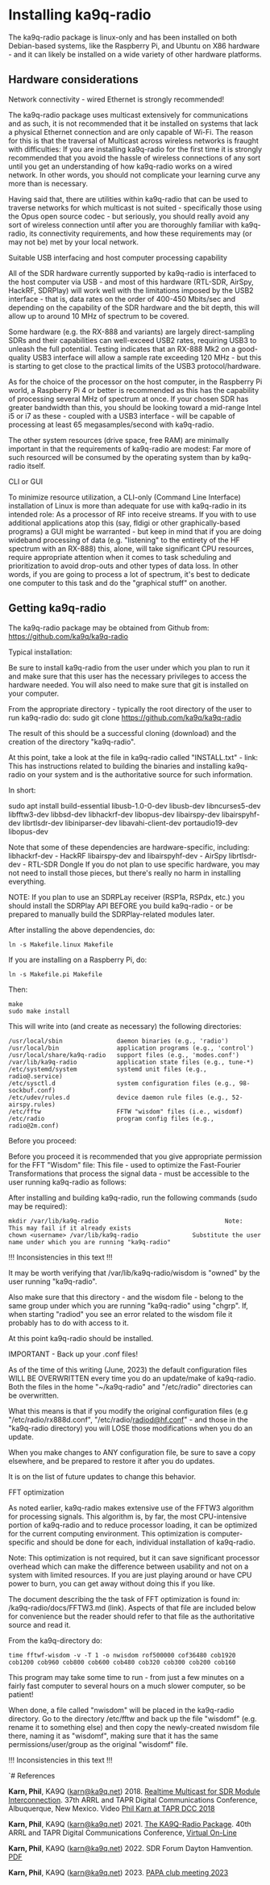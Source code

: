 # Installing ka9q-radio

The ka9q-radio package is linux-only and has been installed on both Debian-based systems, like the Raspberry Pi, and Ubuntu on X86 hardware - and it can likely be installed on a wide variety of other hardware platforms.

## Hardware considerations

Network connectivity - wired Ethernet is strongly recommended!

The ka9q-radio package uses multicast extensively for communications and as such, it is not recommended that it be installed on systems that lack a physical Ethernet connection and are only capable of Wi-Fi.  The reason for this is that the traversal of Multicast across wireless networks is fraught with difficulties:  If you are installing ka9q-radio for the first time it is strongly recommended that you avoid the hassle of wireless connections of any sort until you get an understanding of how ka9q-radio works on a wired network.  In other words, you should not complicate your learning curve any more than is necessary.

Having said that, there are utilities within ka9q-radio that can be used to traverse networks for which multicast is not suited - specifically those using the Opus open source codec - but seriously, you should really avoid any sort of wireless connection until after you are thoroughly familiar with ka9q-radio, its connectivity requirements, and how these requirements may (or may not be) met by your local network.


Suitable USB interfacing and host computer processing capability

All of the SDR hardware currently supported by ka9q-radio is interfaced to the host computer via USB - and most of this hardware (RTL-SDR, AirSpy, HackRF, SDRPlay) will work well with the limitations imposed by the USB2 interface - that is, data rates on the order of 400-450 Mbits/sec and depending on the capability of the SDR hardware and the bit depth, this will allow up to around 10 MHz of spectrum to be covered.

Some hardware (e.g. the RX-888 and variants) are largely direct-sampling SDRs and their capabilities can well-exceed USB2 rates, requiring USB3 to unleash the full potential.  Testing indicates that an RX-888 Mk2 on a good-quality USB3 interface will allow a sample rate exceeding 120 MHz - but this is starting to get close to the practical limits of the USB3 protocol/hardware.

As for the choice of the processor on the host computer, in the Raspberry Pi world, a Raspberry Pi 4 or better is recommended as this has the capability of processing several MHz of spectrum at once.  If your chosen SDR has greater bandwidth than this, you should be looking toward a mid-range Intel i5 or i7 as these - coupled with a USB3 interface - will be capable of processing at least 65 megasamples/second with ka9q-radio.

The other system resources (drive space, free RAM) are minimally important in that the requirements of ka9q-radio are modest:  Far more of such resourced will be consumed by the operating system than by ka9q-radio itself.

CLI or GUI

To minimize resource utilization, a CLI-only (Command Line Interface) installation of Linux is more than adequate for use with ka9q-radio in its intended role:  As a processor of RF into receive streams.  If you with to use additional applications atop this (say, fldigi or other graphically-based programs) a GUI might be warranted - but keep in mind that if you are doing wideband processing of data (e.g. "listening" to the entirety of the HF spectrum with an RX-888) this, alone, will take significant CPU resources, require appropriate attention when it comes to task scheduling and prioritization to avoid drop-outs and other types of data loss.  In other words, if you are going to process a lot of spectrum, it's best to dedicate one computer to this task and do the "graphical stuff" on another.



## Getting ka9q-radio

The ka9q-radio package may be obtained from Github from:  https://github.com/ka9q/ka9q-radio

Typical installation:

Be sure to install ka9q-radio from the user under which you plan to run it and make sure that this user has the necessary privileges to access the hardware needed.  You will also need to make sure that git is installed on your computer.

From the appropriate directory - typically the root directory of the user to run ka9q-radio do:  sudo git clone https://github.com/ka9q/ka9q-radio

The result of this should be a successful cloning (download) and the creation of the directory "ka9q-radio".

At this point, take a look at the file in ka9q-radio called "INSTALL.txt" - link:  This has instructions related to building the binaries and installing ka9q-radio on your system and is the authoritative source for such information.  

In short:

sudo apt install build-essential libusb-1.0-0-dev libusb-dev libncurses5-dev libfftw3-dev libbsd-dev libhackrf-dev libopus-dev libairspy-dev libairspyhf-dev librtlsdr-dev libiniparser-dev libavahi-client-dev portaudio19-dev libopus-dev

Note that some of these dependencies are hardware-specific, including:
libhackrf-dev - HackRF
libairspy-dev and libairspyhf-dev - AirSpy
librtlsdr-dev - RTL-SDR Dongle
If you do not plan to use specific hardware, you may not need to install those pieces, but there's really no harm in installing everything.

NOTE:  If you plan to use an SDRPLay receiver (RSP1a, RSPdx, etc.) you should install the SDRPlay API BEFORE you build ka9q-radio - or be prepared to manually build the SDRPlay-related modules later.

After installing the above dependencies, do:
```
ln -s Makefile.linux Makefile 
```
If you are installing on a Raspberry Pi, do:
```
ln -s Makefile.pi Makefile
```


Then:

```
make
sudo make install
```

This will write into (and create as necessary) the following directories:

```
/usr/local/sbin               daemon binaries (e.g., 'radio')
/usr/local/bin                application programs (e.g., 'control')
/usr/local/share/ka9q-radio   support files (e.g., 'modes.conf')
/var/lib/ka9q-radio           application state files (e.g., tune-*)
/etc/systemd/system           systemd unit files (e.g., radio@.service)
/etc/sysctl.d                 system configuration files (e.g., 98-sockbuf.conf)
/etc/udev/rules.d             device daemon rule files (e.g., 52-airspy.rules)
/etc/fftw                     FFTW "wisdom" files (i.e., wisdomf)
/etc/radio                    program config files (e.g., radio@2m.conf)
```

Before you proceed:

Before you proceed it is recommended that you give appropriate permission for the FFT "Wisdom" file:  This file - used to optimize the Fast-Fourier Transformations that process the signal data - must be accessible to the user running ka9q-radio as follows:

After installing and building ka9q-radio, run the following commands (sudo may be required):

```
mkdir /var/lib/ka9q-radio                                   Note:  This may fail if it already exists
chown <username> /var/lib/ka9q-radio               Substitute the user name under which you are running "ka9q-radio"
```
!!! Inconsistencies in this text !!!

It may be worth verifying that /var/lib/ka9q-radio/wisdom is "owned" by the user running "ka9q-radio".

Also make sure that this directory - and the wisdom file - belong to the same group under which you are running "ka9q-radio" using "chgrp".  If, when starting "radiod" you see an error related to the wisdom file it probably has to do with access to it.

At this point ka9q-radio should be installed.


IMPORTANT - Back up your .conf files!

As of the time of this writing (June, 2023) the default configuration files WILL BE OVERWRITTEN every time you do an update/make of ka9q-radio.  Both the files in the home "~/ka9q-radio" and "/etc/radio" directories can be overwritten.

What this means is that if you modify the original configuration files (e.g "/etc/radio/rx888d.conf", "/etc/radio/radiod@hf.conf" - and those in the "ka9q-radio directory) you will LOSE those modifications when you do an update.

When you make changes to ANY configuration file, be sure to save a copy elsewhere, and be prepared to restore it after you do updates.

It is on the list of future updates to change this behavior.




FFT optimization

As noted earlier, ka9q-radio makes extensive use of the FFTW3 algorithm for processing signals.  This algorithm is, by far, the most CPU-intensive portion of ka9q-radio and to reduce processor loading, it can be optimized for the current computing environment.  This optimization is computer-specific and should be done for each, individual installation of ka9q-radio.

Note:  This optimization is not required, but it can save significant processor overhead which can make the difference between usability and not on a system with limited resources.  If you are just playing around or have CPU power to burn, you can get away without doing this if you like.

The document describing the the task of FFT optimization is found in:  /ka9q-radio/docs/FFTW3.md (link).  Aspects of that file are included below for convenience but the reader should refer to that file as the authoritative source and read it.

From the ka9q-directory do:   

```
time fftwf-wisdom -v -T 1 -o nwisdom rof500000 cof36480 cob1920 cob1200 cob960 cob800 cob600 cob480 cob320 cob300 cob200 cob160
```

This program may take some time to run - from just a few minutes on a fairly fast computer to several hours on a much slower computer, so be patient!

When done, a file called "nwisdom" will be placed in the ka9q-radio directory.  Go to the directory /etc/fftw and back up the file "wisdomf" (e.g. rename it to something else) and then copy the newly-created nwisdom file there, naming it as "wisdomf", making sure that it has the same permissions/user/group as the original "wisdomf" file.

!!! Inconsistencies in this text !!!

`# References


**Karn, Phil**, KA9Q (karn@ka9q.net) 2018. [Realtime Multicast for SDR Module Interconnection](https://tapr.org/40th-annual-arrl-and-tapr-digital-communications-conference/). 37th ARRL and TAPR Digital Communications Conference, Albuquerque, New Mexico. Video [Phil Karn at TAPR DCC 2018](https://youtu.be/D1LYLDGknOY)

**Karn, Phil**, KA9Q (karn@ka9q.net) 2021. [The KA9Q-Radio Package](https://www.youtube.com/watch?v=VrMoNnctrqo&t=13s). 40th ARRL and TAPR Digital Communications Conference, [Virtual On-Line](https://youtu.be/kVY3E3e--_I?t=15080)

**Karn, Phil**, KA9Q (karn@ka9q.net) 2022.  SDR Forum Dayton Hamvention. [PDF](https://files.tapr.org/meetings/DCC_2018/DCC2018-KA9Q-Multicast4SDR-Interconnect.pdf)

**Karn, Phil**, KA9Q (karn@ka9q.net) 2023.  [PAPA club meeting 2023](https://youtu.be/7nhBFSGby2o)
